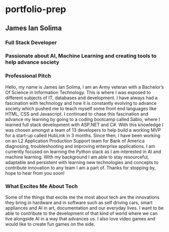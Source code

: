 # portfolio-prep

## James Ian Solima

### Full Stack Developer

### Passionate about AI, Machine Learning and creating tools to help advance society

### Professional Pitch

Hello, my name is James Ian Solima, I am an Army veteran with a Bachelor’s Of Science in Information Technology. This is where I was exposed to different subjects of IT, databases and development. I have always had a fascination with technology and how it is constantly evolving to advance society which pushed me to teach myself some front end languages like HTML, CSS and Javascript. I continued to chase this fascination and advance my learning by going to a coding bootcamp called Sabio, where I learned full stack development with ASP.NET and C#. With this knowledge I was chosen amongst a team of 13 developers to help build a working MVP for a start-up called HubLink in 3 months. Since then, I have been working on an L2 Application Production Support team for Bank of America diagnosing, troubleshooting and improving enterprise applications. I am currently focused on learning the Python stack as I am interested in AI and machine learning. With my background I am able to stay resourceful, adaptable and persistent with learning new technologies and concepts to contribute innovation to any team I am a part of. Thanks for stopping by, hope to hear from you soon!

### What Excites Me About Tech

Some of the things that excite me the most about tech are the innovations they bring in hardware and in software such as self driving cars, smart appliances and AI in art, documentation and our everyday lives. I want to be able to contribute to the development of that kind of world where we can live alongside AI in a way that advances us. I also love video games and would like to create fun games on the side. 




